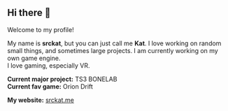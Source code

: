 ## Hi there 👋

Welcome to my profile!

My name is **srckat**, but you can just call me **Kat**. I love working on random small things, and sometimes large projects. I am currently working on my own game engine.<br>
I love gaming, especially VR. 

**Current major project:** TS3 BONELAB<br>
**Current fav game:** Orion Drift

**My website:** [srckat.me](https://srckat.me)
